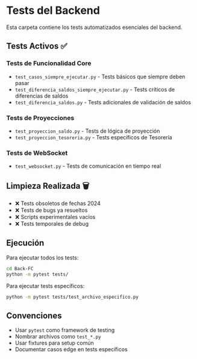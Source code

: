 # Tests del Backend

Esta carpeta contiene los tests automatizados esenciales del backend.

## Tests Activos ✅

### Tests de Funcionalidad Core
- `test_casos_siempre_ejecutar.py` - Tests básicos que siempre deben pasar
- `test_diferencia_saldos_siempre_ejecutar.py` - Tests críticos de diferencias de saldos
- `test_diferencia_saldos.py` - Tests adicionales de validación de saldos

### Tests de Proyecciones
- `test_proyeccion_saldo.py` - Tests de lógica de proyección
- `test_proyeccion_tesoreria.py` - Tests específicos de Tesorería

### Tests de WebSocket
- `test_websocket.py` - Tests de comunicación en tiempo real

## Limpieza Realizada 🗑️
- ❌ Tests obsoletos de fechas 2024
- ❌ Tests de bugs ya resueltos
- ❌ Scripts experimentales vacíos
- ❌ Tests temporales de debug

## Ejecución

Para ejecutar todos los tests:
```bash
cd Back-FC
python -m pytest tests/
```

Para ejecutar tests específicos:
```bash
python -m pytest tests/test_archivo_especifico.py
```

## Convenciones

- Usar `pytest` como framework de testing
- Nombrar archivos como `test_*.py`
- Usar fixtures para setup común
- Documentar casos edge en tests específicos
